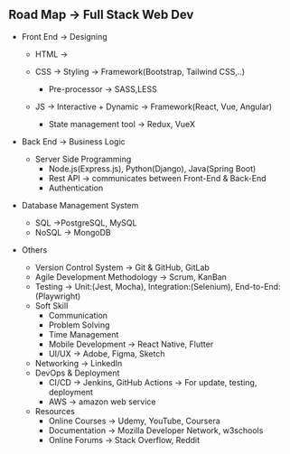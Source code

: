 ## Road Map -> Full Stack Web Dev
- Front End -> Designing
    - HTML -> 
    - CSS -> Styling -> Framework(Bootstrap, Tailwind CSS,..)
        - Pre-processor -> SASS,LESS

    - JS -> Interactive + Dynamic -> Framework(React, Vue, Angular)
        - State management tool -> Redux, VueX

- Back End -> Business Logic
    - Server Side Programming
        - Node.js(Express.js), Python(Django), Java(Spring Boot)
        - Rest API -> communicates between Front-End & Back-End
        - Authentication

- Database Management System
    - SQL ->PostgreSQL, MySQL
    - NoSQL -> MongoDB

- Others
    - Version Control System -> Git & GitHub, GitLab
    - Agile Development Methodology -> Scrum, KanBan
    - Testing -> Unit:(Jest, Mocha), Integration:(Selenium), End-to-End:(Playwright)
    - Soft Skill
        - Communication
        - Problem Solving
        - Time Management
        - Mobile Development -> React Native, Flutter
        - UI/UX -> Adobe, Figma, Sketch
    - Networking -> LinkedIn
    - DevOps & Deployment
        - CI/CD -> Jenkins, GitHub Actions -> For update, testing, deployment
        - AWS -> amazon web service
    - Resources
        - Online Courses -> Udemy, YouTube, Coursera
        - Documentation -> Mozilla Developer Network, w3schools
        - Online Forums -> Stack Overflow, Reddit
        